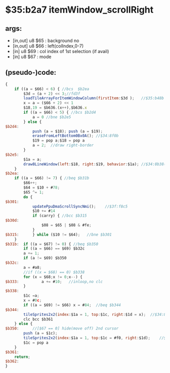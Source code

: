 ﻿
# $35:b2a7 itemWindow_scrollRight

<summary></summary>

## args:
+ [in,out] u8 $65 : background no
+ [in,out] u8 $66 : left(colIndex,0-7)
+ [in] u8 $69 : col index of 1st selection (if avail)
+ [in] u8 $67 : mode
## (pseudo-)code:
```js
{
	if ((a = $66) < 6) { //bcs  $b2ea
		$3d = (a + 2) << 3;//fd3f
		loadTileArrayForItemWindowColumn(firstItem:$3d );	//$35:b48b
		x = a = ($66 + 2) << 1
		$18,19 = $b636.(x++),$b636.x
		if ((a = $66) < 5) { //bcs $b2d4
			a = 0 //bne $b2e5
		} else {
$b2d4:
			push (a = $18); push (a = $19);
			eraseFromLeftBottom0Bx0A();	//$34:8f0b
			$19 = pop a;$18 = pop a
			a = 2;	//draw right-border
		}
$b2e5:
		$1a = a;
		draw8LineWindow(left:$18, right:$19, behavior:$1a); //$34:8b38();
	}
$b2ea:	
	if ((a = $66) != 7) { //beq $b31b
		$66++;
		$64 = $10 + #78;
		$65 ^= 1;
		do {
$b301:
			updatePpuDmaScrollSyncNmi();	//$3f:f8c5
			$10 += #14
			if (carry) { //bcc $b315
$b30d:
				$08 = $65 | $08 & #fe;				
			}
$b315:		} while ($10 != $64);	//bne $b301
	}
$b31b:	if ((a = $67) != 0) { //beq $b350
		if ((a = $66) == $69) $b32c
		a += 1;
		if (a != $69) $b350
$b32c:
		a = #a8;
		//if ((x = $68) == 0) $b338
		for (x = $68;x != 0;x--) {
$b333:			a += #10;	//inloop,no clc
		}
$b338:
		$1c =a;
		x = #0c;
		if ((a = $69) != $66) x = #84;	//beq $b344
$b344:
		tileSprites2x2(index:$1a = 1, top:$1c, right:$1d = x);	//$34:892e()
		clc bcc $b361
	} else {	
$b350:		//[$67 == 0] hide(move off) 2nd cursor
		push (a = $1c);
		tileSprites2x2(index:$1a = 1, top:$1c = #f0, right:$1d);	//$34:892e()
		$1c = pop a
	}
$b361:
	return;
$b362:
}
```



